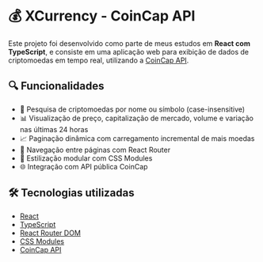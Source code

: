 # 💰 XCurrency - CoinCap API

Este projeto foi desenvolvido como parte de meus estudos em **React com TypeScript**, e consiste em uma aplicação web para exibição de dados de criptomoedas em tempo real, utilizando a [CoinCap API](https://docs.coincap.io/).

## 🔍 Funcionalidades

- 🔎 Pesquisa de criptomoedas por nome ou símbolo (case-insensitive)
- 📊 Visualização de preço, capitalização de mercado, volume e variação nas últimas 24 horas
- 📈 Paginação dinâmica com carregamento incremental de mais moedas
- 🔗 Navegação entre páginas com React Router
- 🎨 Estilização modular com CSS Modules
- 🌐 Integração com API pública CoinCap

## 🛠️ Tecnologias utilizadas

- [React](https://reactjs.org/)
- [TypeScript](https://www.typescriptlang.org/)
- [React Router DOM](https://reactrouter.com/)
- [CSS Modules](https://github.com/css-modules/css-modules)
- [CoinCap API](https://docs.coincap.io/)

